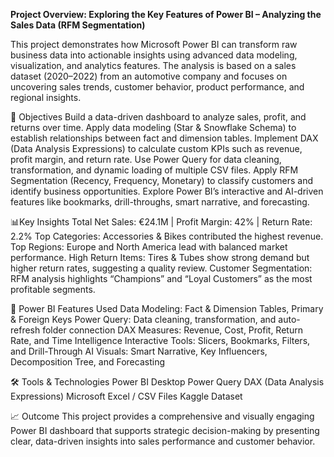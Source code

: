 **Project Overview: Exploring the Key Features of Power BI – Analyzing the Sales Data (RFM Segmentation)**

This project demonstrates how Microsoft Power BI can transform raw business data into actionable insights using advanced data modeling, visualization, and analytics features.
The analysis is based on a sales dataset (2020–2022) from an automotive company and focuses on uncovering sales trends, customer behavior, product performance, and regional insights.

🎯 Objectives
Build a data-driven dashboard to analyze sales, profit, and returns over time.
Apply data modeling (Star & Snowflake Schema) to establish relationships between fact and dimension tables.
Implement DAX (Data Analysis Expressions) to calculate custom KPIs such as revenue, profit margin, and return rate.
Use Power Query for data cleaning, transformation, and dynamic loading of multiple CSV files.
Apply RFM Segmentation (Recency, Frequency, Monetary) to classify customers and identify business opportunities.
Explore Power BI’s interactive and AI-driven features like bookmarks, drill-throughs, smart narrative, and forecasting.

📊Key Insights
Total Net Sales: €24.1M | Profit Margin: 42% | Return Rate: 2.2%
Top Categories: Accessories & Bikes contributed the highest revenue.
Top Regions: Europe and North America lead with balanced market performance.
High Return Items: Tires & Tubes show strong demand but higher return rates, suggesting a quality review.
Customer Segmentation: RFM analysis highlights “Champions” and “Loyal Customers” as the most profitable segments.

🧩 Power BI Features Used
Data Modeling: Fact & Dimension Tables, Primary & Foreign Keys
Power Query: Data cleaning, transformation, and auto-refresh folder connection
DAX Measures: Revenue, Cost, Profit, Return Rate, and Time Intelligence
Interactive Tools: Slicers, Bookmarks, Filters, and Drill-Through
AI Visuals: Smart Narrative, Key Influencers, Decomposition Tree, and Forecasting

🛠️ Tools & Technologies
Power BI Desktop
Power Query
DAX (Data Analysis Expressions)
Microsoft Excel / CSV Files
Kaggle Dataset

📈 Outcome
This project provides a comprehensive and visually engaging Power BI dashboard that supports strategic decision-making by presenting clear, data-driven insights into sales performance and customer behavior.
